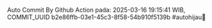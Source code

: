Auto Commit By Github Action pada: 2025-03-16 19:15:41 WIB, COMMIT_UUID b2e86ffb-03e1-45c3-8f58-54b910f5139b #autohijau🗿
